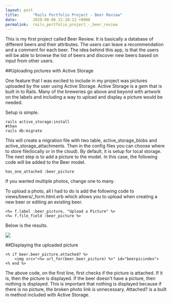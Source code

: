 ```yaml
---
layout: post
title:      "Rails Portfolio Project - Beer Review"
date:       2020-08-06 21:28:13 +0000
permalink:  rails_portfolio_project_-_beer_review
---
```



This is my first project called Beer Review. It is basically a database of different beers and their attributes. The users can leave a recommendation and a comment for each beer. The idea behind this app, is that the users will be able to browse the list of beers and discover new beers based on input from other users.



##Uploading pictures with Active Storage

One feature that I was excited to include in my project was pictures uploaded by the user using Active Storage. Active Storage is a gem that is built in to Rails. Many of the breweries go above and beyond with artwork on the labels and including a way to upload and display a picture would be needed.

Setup is simple.

```
rails active_storage:install
#then
rails db:migrate
```

This will create a migration file with two table, active_storage_blobs and active_storage_attachments. Then in the config files you can choose where to store file(locally or in the cloud). By default, it is setup for local storage. The next step is to add a picture to the model. In this case, the following code will be added to the Beer model.

```
has_one_attached :beer_picture
```
If you wanted multiple photos, change one to many.

To upload a photo, all I had to do is add the following code to views/beers/_form.html.erb which allows you to upload when creating a new beer or editing an existing beer.

```
<%= f.label :beer_picture, "Upload a Picture" %>
<%= f.file_field :beer_picture %>
```

Below is the results.

![](https://imgur.com/ChwoX5q.png)

##Displaying the uploaded picture

```
<% if beer.beer_picture.attached? %>
    <img src="<%= url_for(beer.beer_picture) %>" id="beerpicindex">
<% end %>
```

The above code, on the first line, first checks if the picture is attached. If it is, then the picture is displayed. If the beer doesn't have a picture, then nothing is displayed. This is important that nothing is displayed because if there is no picture, the broken photo link is unnecessary. Attached? is a built in method included with Active Storage.

